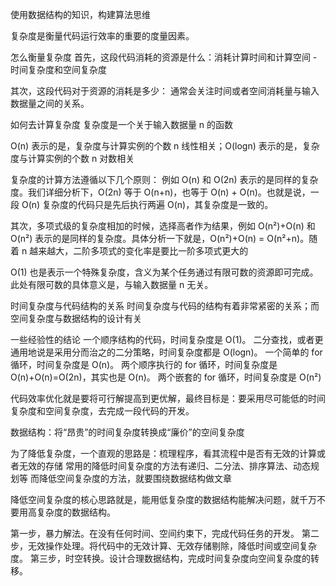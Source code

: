 使用数据结构的知识，构建算法思维

复杂度是衡量代码运行效率的重要的度量因素。

怎么衡量复杂度
首先，这段代码消耗的资源是什么：消耗计算时间和计算空间 - 时间复杂度和空间复杂度

其次，这段代码对于资源的消耗是多少：
通常会关注时间或者空间消耗量与输入数据量之间的关系。

如何去计算复杂度
复杂度是一个关于输入数据量 n 的函数

O(n) 表示的是，复杂度与计算实例的个数 n 线性相关；O(logn) 表示的是，复杂度与计算实例的个数 n 对数相关

复杂度的计算方法遵循以下几个原则：
例如 O(n) 和 O(2n) 表示的是同样的复杂度。我们详细分析下，O(2n) 等于 O(n+n)，也等于 O(n) + O(n)。也就是说，一段 O(n) 复杂度的代码只是先后执行两遍 O(n)，其复杂度是一致的。

其次，多项式级的复杂度相加的时候，选择高者作为结果，例如 O(n²)+O(n) 和 O(n²) 表示的是同样的复杂度。具体分析一下就是，O(n²)+O(n) = O(n²+n)。随着 n 越来越大，二阶多项式的变化率是要比一阶多项式更大的

O(1) 也是表示一个特殊复杂度，含义为某个任务通过有限可数的资源即可完成。此处有限可数的具体意义是，与输入数据量 n 无关。

时间复杂度与代码结构的关系
时间复杂度与代码的结构有着非常紧密的关系；而空间复杂度与数据结构的设计有关

一些经验性的结论
一个顺序结构的代码，时间复杂度是 O(1)。
二分查找，或者更通用地说是采用分而治之的二分策略，时间复杂度都是 O(logn)。
一个简单的 for 循环，时间复杂度是 O(n)。
两个顺序执行的 for 循环，时间复杂度是 O(n)+O(n)=O(2n)，其实也是 O(n)。
两个嵌套的 for 循环，时间复杂度是 O(n²)

代码效率优化就是要将可行解提高到更优解，最终目标是：要采用尽可能低的时间复杂度和空间复杂度，去完成一段代码的开发。

数据结构：将“昂贵”的时间复杂度转换成“廉价”的空间复杂度

为了降低复杂度，一个直观的思路是：梳理程序，看其流程中是否有无效的计算或者无效的存储
常用的降低时间复杂度的方法有递归、二分法、排序算法、动态规划等
而降低空间复杂度的方法，就要围绕数据结构做文章

降低空间复杂度的核心思路就是，能用低复杂度的数据结构能解决问题，就千万不要用高复杂度的数据结构。

第一步，暴力解法。在没有任何时间、空间约束下，完成代码任务的开发。
第二步，无效操作处理。将代码中的无效计算、无效存储剔除，降低时间或空间复杂度。
第三步，时空转换。设计合理数据结构，完成时间复杂度向空间复杂度的转移。